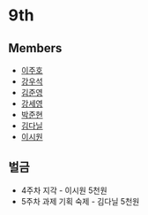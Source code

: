 # 9th
## Members
* [이주호](https://github.com/jh86lee/sparta.git)
* [강우석](https://github.com/ksuk0414/sparta.git)
* [김준영](https://github.com/PeterKim3219/sparta_homework.git)
* [강세영](https://github.com/sejelly/sparta.git)
* [박준현](https://github.com/JunHyunPark1210/sp_homework.git)
* [김다닐](https://github.com/danilkim99/sparta.git)
* [이시원](https://github.com/Siwon-Lee337/sparta.git)

## 벌금
* 4주차 지각 - 이시원 5천원
* 5주차 과제 기획 숙제 - 김다닐 5천원

